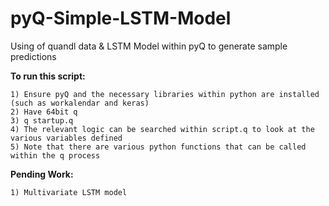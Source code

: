 # pyQ-Simple-LSTM-Model
Using of quandl data &amp; LSTM Model within pyQ to generate sample predictions

**To run this script:**
```
1) Ensure pyQ and the necessary libraries within python are installed (such as workalendar and keras)
2) Have 64bit q 
3) q startup.q
4) The relevant logic can be searched within script.q to look at the various variables defined
5) Note that there are various python functions that can be called within the q process 
```

**Pending Work:**
```
1) Multivariate LSTM model
```
